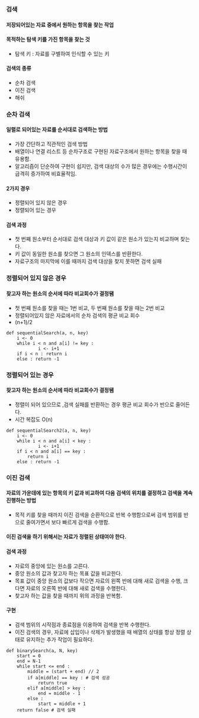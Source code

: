 ### 검색
#### 저장되어있는 자료 중에서 원하는 항목을 찾는 작업

#### 목적하는 탐색 키를 가진 항목을 찾는 것
* 탐색 키 : 자료를 구별하여 인식할 수 있는 키

#### 검색의 종류
* 순차 검색
* 이진 검색
* 해쉬

### 순차 검색
#### 일렬로 되어있는 자료를 순서대로 검색하는 방법
* 가장 간단하고 직관적인 검색 방법
* 배열이나 연결 리스트 등 순차구조로 구현된 자료구조에서 원하는 항목을 찾을 때 유용함.
* 알고리즘이 단순하여 구현이 쉽지만, 검색 대상의 수가 많은 경우에는 수행시간이 급격히 증가하여 비효율적임.

#### 2가지 경우
* 정렬되어 있지 않은 경우
* 정렬되어 있는 경우

#### 검색 과정
* 첫 번째 원소부터 순서대로 검색 대상과 키 값이 같은 원소가 있는지 비교하며 찾는다.
* 키 값이 동일한 원소를 찾으면 그 원소의 인덱스를 반환한다.
* 자료구조의 마지막에 이를 때까지 검색 대상을 찾지 못하면 검색 실패

### 정렬되어 있지 않은 경우
#### 찾고자 하는 원소의 순서에 따라 비교회수가 결정됌
* 첫 번째 원소를 찾을 때는 1번 비교, 두 번째 원소를 찾을 때는 2번 비교
* 정렬되어있지 않은 자료에서의 순차 검색의 평균 비교 회수
* (n+1)/2
```
def sequentialSearch(a, n, key)
    i <- 0
    while i < n and a[i] != key :
            i <- i+1
    if i < n : return i
    else : return -1
```

### 정렬되어 있는 경우
#### 찾고자 하는 원소의 순서에 따라 비교회수가 결정됌
* 정렬이 되어 있으므로 ,검색 실패를 반환하는 경우 평균 비교 회수가 반으로 줄어든다.
* 시간 복잡도 O(n)
```
def sequentialSearch2(a, n, key)
    i <- 0
    while i < n and a[i] < key :
            i <- i+1
    if i < n and a[i] == key :
        return i
    else : return -1
```

### 이진 검색
#### 자료의 가운데에 있는 항목의 키 값과 비교하여 다음 검색의 위치를 결정하고 검색을 계속 진행하는 방법
* 목적 키를 찾을 때까지 이진 검색을 순환적으로 반복 수행함으로써 검색 범위를 반으로 줄여가면서 보다 빠르게 검색을 수행함.

#### 이진 검색을 하기 위해서는 자료가 정렬된 상태여야 한다.

#### 검색 과정
* 자료의 중앙에 있는 원소를 고른다.
* 중앙 원소의 값과 찾고자 하는 목표 값을 비교한다.
* 목표 값이 중앙 원소의 값보다 작으면 자료의 왼쪽 반에 대해 새로 검색을 수행, 크다면 자료의 오른쪽 반에 대해 새로 검색을 수행한다.
* 찾고자 하는 값을 찾을 때까지 위의 과정을 반복함.

#### 구현
* 검색 범위의 시작점과 종료점을 이용하여 검색을 반복 수행한다.
* 이진 검색의 경우, 자료에 삽입이나 삭제가 발생했을 때 배열의 상태를 항상 정렬 상태로 유지하는 추가 작업이 필요하다.
```
def binarySearch(a, N, key)
    start = 0
    end = N-1
    while start <= end :
        middle = (start + end) // 2
        if a[middle] == key : # 검색 성공
            return true
        elif a[middle] > key :
            end = middle - 1
        else :
            start = middle + 1
    return false # 검색 실패
```









